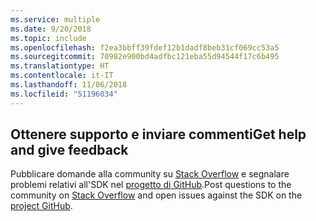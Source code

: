 ```yaml
---
ms.service: multiple
ms.date: 9/20/2018
ms.topic: include
ms.openlocfilehash: f2ea3bbff39fdef12b1dadf8beb31cf069cc53a5
ms.sourcegitcommit: 70982e900bd4adfbc121eba55d94544f17c6b495
ms.translationtype: HT
ms.contentlocale: it-IT
ms.lasthandoff: 11/06/2018
ms.locfileid: "51196034"
---
```

## <a name="get-help-and-give-feedback"></a><span data-ttu-id="173ac-101">Ottenere supporto e inviare commenti</span><span class="sxs-lookup"><span data-stu-id="173ac-101">Get help and give feedback</span></span>

<span data-ttu-id="173ac-102">Pubblicare domande alla community su [Stack Overflow](http://stackoverflow.com/questions/tagged/azure-sdk-.net) e segnalare problemi relativi all'SDK nel [progetto di GitHub](https://github.com/Azure/azure-sdk-for-net).</span><span class="sxs-lookup"><span data-stu-id="173ac-102">Post questions to the community on [Stack Overflow](http://stackoverflow.com/questions/tagged/azure-sdk-.net) and open issues against the SDK on the [project GitHub](https://github.com/Azure/azure-sdk-for-net).</span></span>